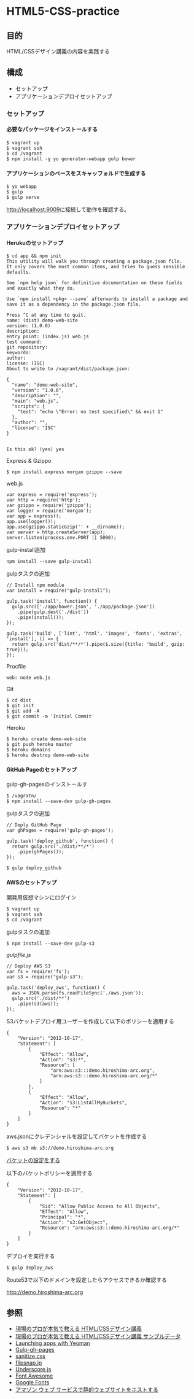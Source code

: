 # HTML5-CSS-practice

## 目的
HTML/CSSデザイン講義の内容を実践する

## 構成
+ セットアップ
+ アプリケーションデプロイセットアップ

### セットアップ
#### 必要なパッケージをインストールする
```
$ vagrant up
$ vagrant ssh
$ cd /vagrant
$ npm install -g yo generator-webapp gulp bower
```
#### アプリケーションのベースをスキャッフォルドで生成する
```
$ yo webapp
$ gulp
$ gulp serve 
```
[http://localhost:9009](http://localhost:9009)に接続して動作を確認する。

### アプリケーションデプロイセットアップ
#### Herukuのセットアップ
```
$ cd app && npm init
This utility will walk you through creating a package.json file.
It only covers the most common items, and tries to guess sensible defaults.

See `npm help json` for definitive documentation on these fields
and exactly what they do.

Use `npm install <pkg> --save` afterwards to install a package and
save it as a dependency in the package.json file.

Press ^C at any time to quit.
name: (dist) demo-web-site
version: (1.0.0) 
description: 
entry point: (index.js) web.js
test command: 
git repository: 
keywords: 
author: 
license: (ISC) 
About to write to /vagrant/dist/package.json:

{
  "name": "demo-web-site",
  "version": "1.0.0",
  "description": "",
  "main": "web.js",
  "scripts": {
    "test": "echo \"Error: no test specified\" && exit 1"
  },
  "author": "",
  "license": "ISC"
}


Is this ok? (yes) yes
```
Express & Gzippo

```
$ npm install express morgan gzippo --save
```

web.js

```
var express = require('express');
var http = require('http');
var gzippo = require('gzippo');
var logger = require('morgan');
var app = express();
app.use(logger());
app.use(gzippo.staticGzip('' + __dirname));
var server = http.createServer(app);
server.listen(process.env.PORT || 5000);
```
gulp-install追加
```
npm install --save gulp-install
```

gulpタスクの追加
```
// Install npm module
var install = require("gulp-install");

gulp.task('install', function() {
  gulp.src(['./app/bower.json', './app/package.json'])
    .pipe(gulp.dest('./dist'))
    .pipe(install());
});

gulp.task('build', ['lint', 'html', 'images', 'fonts', 'extras', 'install'], () => {
  return gulp.src('dist/**/*').pipe($.size({title: 'build', gzip: true}));
});
```

Procfile

```
web: node web.js
```

Git

```
$ cd dist
$ git init
$ git add -A
$ git commit -m 'Initial Commit'
```

Heroku

```
$ heroku create demo-web-site
$ git push heroku master
$ heroku domains
$ heroku destroy demo-web-site
```
#### GitHub Pageのセットアップ
gulp-gh-pagesのインストールす

```
$ /vagratn/
$ npm install --save-dev gulp-gh-pages
```

gulpタスクの追加
```
// Deply GitHub Page
var ghPages = require('gulp-gh-pages');
 
gulp.task('deploy_github', function() {
  return gulp.src('./dist/**/*')
    .pipe(ghPages());
});
```

```
$ gulp deploy_github
```

#### AWSのセットアップ
開発用仮想マシンにログイン
```
$ vagrant up
$ vagrant ssh
$ cd /vagrant
```

gulpタスクの追加
```
$ npm install --save-dev gulp-s3
```
_gulpfile.js_

```
// Deploy AWS S3
var fs = require('fs');
var s3 = require("gulp-s3");

gulp.task('deploy_aws', function() {
  aws = JSON.parse(fs.readFileSync('./aws.json'));
  gulp.src('./dist/**')
    .pipe(s3(aws));
});
```

S3バケットデプロイ用ユーザーを作成して以下のポリシーを適用する
```
{
    "Version": "2012-10-17",
    "Statement": [
        {
            "Effect": "Allow",
            "Action": "s3:*",
            "Resource": [
                "arn:aws:s3:::demo.hiroshima-arc.org",
                "arn:aws:s3:::demo.hiroshima-arc.org/*"
            ]
        },
        {
            "Effect": "Allow",
            "Action": "s3:ListAllMyBuckets",
            "Resource": "*"
        }
    ]
}
```

aws.jsonにクレデンシャルを設定してバケットを作成する
```
$ aws s3 mb s3://demo.hiroshima-arc.org
```

[バケットの設定をする](https://docs.aws.amazon.com/ja_jp/gettingstarted/latest/swh/getting-started-configure-bucket.html)

以下のバケットポリシーを適用する
```
{
	"Version": "2012-10-17",
	"Statement": [
		{
			"Sid": "Allow Public Access to All Objects",
			"Effect": "Allow",
			"Principal": "*",
			"Action": "s3:GetObject",
			"Resource": "arn:aws:s3:::demo.hiroshima-arc.org/*"
		}
	]
}
```

デプロイを実行する

```
$ gulp deploy_aws
```

Route53で以下のドメインを設定したらアクセスできるか確認する

http://demo.hiroshima-arc.org

## 参照
+ [現場のプロが本気で教える HTML/CSSデザイン講義](https://www.amazon.co.jp/dp/B01K3SZGR0/ref=dp-kindle-redirect?_encoding=UTF8&btkr=1)
+ [現場のプロが本気で教える HTML/CSSデザイン講義 サンプルデータ](https://github.com/basara669/html_css_book)
+ [Launching apps with Yeoman](https://medium.com/console-log-yo/launching-apps-with-yeoman-1d0dfa627305#.dbvyvn8mu)
+ [Gulp-gh-pages](http://yeoman.io/learning/deployment.html) 
+ [sanitize.css](https://github.com/jonathantneal/sanitize.css) 
+ [flipsnap.jp](http://hokaccha.github.io/js-flipsnap/)
+ [Underscore.js](http://underscorejs.org/)
+ [Font Awesome](https://github.com/components/font-awesome)
+ [Google Fonts](https://fonts.google.com/)
+ [アマゾン ウェブ サービスで静的ウェブサイトをホストする](https://docs.aws.amazon.com/ja_jp/gettingstarted/latest/swh/website-hosting-intro.html)

